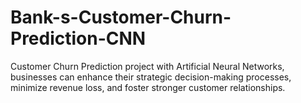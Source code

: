 # Bank-s-Customer-Churn-Prediction-CNN
Customer Churn Prediction project with Artificial Neural Networks, businesses can enhance their strategic decision-making processes, minimize revenue loss, and foster stronger customer relationships.
